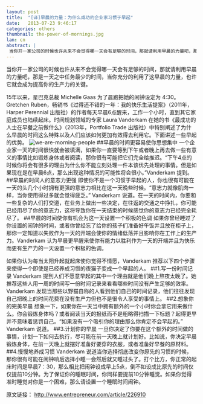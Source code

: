 ```yaml
---
layout: post
title:  "[译]早晨的力量：为什么成功的企业家习惯于早起"
date:   2013-07-23 9:46:17
categories: others
thumbnail: the-power-of-mornings.jpg
lan: cn
abstract: |
 当你开一家公司的时候也许从来不会觉得哪一天会有足够的时间，那就请利用早晨的力量吧，那是一天之中任务最少的时间，当你充分的利用了这早晨的力量，也许它就会成为提高你的生产力的关键。李开复：所以与其熬夜，不如早起！
---
```


   当你开一家公司的时候也许从来不会觉得哪一天会有足够的时间，那就请利用早晨的力量吧，那是一天之中任务最少的时间，当你充分的利用了这早晨的力量，也许它就会成为提高你的生产力的关键。

   15年以来，星巴克总裁 Michelle Gaas 为了晨跑把她的闹钟设定为 4:30。Gretchen Ruben，畅销书《过得还不错的一年：我的快乐生活提案》（2011年，Harper Perennial 出版社）的作者每天早晨6点醒来，工作一个小时，直到其它家庭成员也陆续起床。时间规划领域的专家 Laura Vanderkam 在她的书《最成功的人士在早餐之前做什么》（2013年，Portfolio Trade 出版社）中特别阐述了为什么早晨的时间这么特殊以及人们应该如何更加有效得去利用它。下面讲述一些早起的优势。
![we-are-morning-people](http://carpenter.qiniudn.com/we-are-morning-people.jpg "we-are-morning-people")
##早晨的时间更容易使你思想集中
   一个企业家一天的时间很快就会被填满，如果你一直要等到下午或者晚上再去做一些有意义的事情比如锻炼身体或者阅读，那你很有可能把它们完全给推迟。“下午4点的时候你将会有很多的理由为什么你不能立刻处理一件本该优先处理的事情。但是如果现在是在早晨6点，那么出现这种情况的可能性将会很小。”Vanderkam 提到。
##早晨的时间人的意志力更强
   即使你不是一个习惯于早起的人，你也很有可能在一天的头几个小时拥有更强的意志力相比在这一天晚些时候。“意志力就像肌肉一样，当你使用得过多就会觉得疲乏。” Vanderkam 说道。在一天的时间内，你要和一些复杂的人们打交道，在业务上做出一些决定，在往返的交通之中挣扎，你可能已经用尽了你的意志力，这将导致你在一天结束的时候感觉你的意志力已经完全耗尽了。
##早晨的时间使你有机会为这一天设置一个积极的色调
   如果你曾经睡过了你设置的闹钟的时间，或者你曾经忘了给你的孩子们准备好午饭并且放在柜子上，那你一定知道以失败作为一天的开端会使你的情绪低落并且影响你在工作上的生产力。Vanderkam 认为早晨更早醒来使你有能力以胜利作为一天的开端并且为快乐而更有生产力的一天设置一个积极的色调。

   如果你认为每当太阳升起就起床使你觉得不情愿，Vanderkam 推荐以下四个步骤来使得一个即使是已经养成习惯的夜猫子变成一个早起的人。
##1.写一份时间记录
   Vanderkam 提到人们不愿意早起的其中一个理由就是他们晚上熬夜太晚了。她推荐这些人用一周的时间写一份时间记录来看看哪些时间没有产生足够的效率。Vanderkam 发现当那些以野猫自称的人看到他们自己的时间记录，他们往往发现自己把晚上的时间花费在没有生产力但也不是很令人享受的事情上。
##2.想象你的完美早晨
   想象一下，如果你在一天当中拥有额外的一个小时你会拿它用来做什么。你会锻炼身体吗？或者阅读当天的报纸而不是粗略得扫描一下标题？起得更早并不意味着惩罚自己。“如果没有一个吸引你的理由那么你肯定不会早起的。” Vanderkam 说道。
##3.计划你的早晨
   一旦你决定了你要在这个额外的时间做的事情，计划一下如何去执行，尽可能在前一天晚上就计划好。比如说，你决定早晨锻炼身体，在前一天晚上就摆好准备好要穿的衣服，或者准备好早餐的原材料。
##4.慢慢地养成习惯
   Vanderkam 说道当你选择彻底改变你原先的习惯的时候，那你很有可能在闹钟响后选择小睡一会然后就又睡过头了。打个比方，你正常的起床时间是早晨7：30，那么相比把闹钟设成早上5点，倒不如设成比原先的时间仅仅提前10分钟。为了保证你的睡眠时间，你同样要提前10分钟睡觉。如果你觉得准时睡觉对你是一个困难，那么请设置一个睡眠时间闹钟。

原文链接： <http://www.entrepreneur.com/article/226910>
